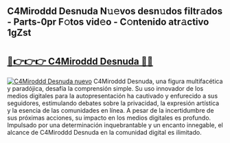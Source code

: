 ## C4Miroddd Desnuda N𝚞𝚎vos desn𝚞dos filtr𝚊dos - Parts-0pr F𝚘tos vid𝚎o - C𝚘ntenido atr𝚊ctivo 1gZst

# <h2><a href="http://mb06yr.tromn.icu/?c=C4Miroddd+Desnuda">🔗👉👉👉 C4Miroddd Desnuda 🔗🔗</a></h2>

[![C4Miroddd Desnuda nuevo](https://i.imgur.com/pEAQMta.gif)](http://mb06yr.tromn.icu/?c=C4Miroddd+Desnuda)
C4Miroddd Desnuda, una figura multifacética y paradójica, desafía la comprensión simple. Su uso innovador de los medios digitales para la autopresentación ha cautivado y enfurecido a sus seguidores, estimulando debates sobre la privacidad, la expresión artística y la esencia de las comunidades en línea. A pesar de la incertidumbre de sus próximas acciones, su impacto en los medios digitales es profundo. Impulsado por una determinación inquebrantable y un encanto innegable, el alcance de C4Miroddd Desnuda en la comunidad digital es ilimitado.
